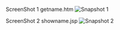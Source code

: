 ScreenShot 1 getname.htm
![Snapshot 1](https://cloud.githubusercontent.com/assets/16940840/14134114/4e30af72-f672-11e5-9d1c-6e82c5ac3d56.png)


ScreenShot 2 showname.jsp
![Snapshot 2](https://cloud.githubusercontent.com/assets/16940840/14134153/847c370e-f672-11e5-893d-1cd43f43b7b3.png)

